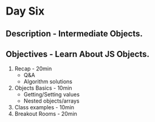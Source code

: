 # Day Six
## Description - Intermediate Objects.
## Objectives - Learn About JS Objects.
1. Recap - 20min
    - Q&A
    - Algorithm solutions
2. Objects Basics - 10min
    - Getting/Setting values
    - Nested objects/arrays
3. Class examples - 10min
4. Breakout Rooms - 20min